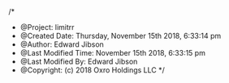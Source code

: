 /*
 * @Project: limitrr
 * @Created Date: Thursday, November 15th 2018, 6:33:14 pm
 * @Author: Edward Jibson
 * @Last Modified Time: November 15th 2018, 6:33:15 pm
 * @Last Modified By: Edward Jibson
 * @Copyright: (c) 2018 Oxro Holdings LLC
 */
